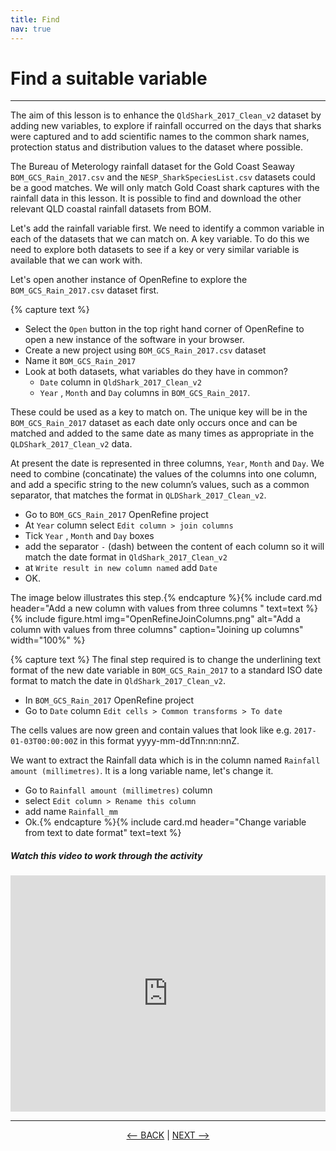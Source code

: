 ```yaml
---
title: Find
nav: true
---
```

# Find a suitable variable

--------

The aim of this lesson is to enhance the  `QldShark_2017_Clean_v2` dataset by adding new variables, to explore if rainfall occurred on the days that sharks were captured and to add scientific names to the common shark names, protection status and distribution values to the dataset where possible. 

The Bureau of Meterology rainfall dataset for the Gold Coast Seaway `BOM_GCS_Rain_2017.csv` and the `NESP_SharkSpeciesList.csv` datasets could be a good matches. We will only match Gold Coast shark captures with the rainfall data in this lesson. It is possible to find and download the other relevant QLD coastal rainfall datasets from BOM.

Let's add the rainfall variable first.  We need to identify a common variable in each of the datasets that we can match on.  A key variable.  To do this we need to explore both datasets to see if a key or very similar variable is available that we can work with. 

Let's open another instance of OpenRefine to explore the  `BOM_GCS_Rain_2017.csv` dataset first.  

{% capture text %}
- Select the `Open` button in the top right hand corner of OpenRefine to open a new instance of the software in your browser.  
- Create a new project using  `BOM_GCS_Rain_2017.csv`  dataset
- Name it  `BOM_GCS_Rain_2017`
- Look at both datasets, what variables do they have in common?
  - `Date`  column in  `QldShark_2017_Clean_v2`
  - `Year` ,  `Month` and  `Day` columns in  `BOM_GCS_Rain_2017`.
 
These could be used as a key to match on. The unique key will be in the `BOM_GCS_Rain_2017` dataset as each date only occurs once and can be matched and added to the same date as many times as appropriate in the `QLDShark_2017_Clean_v2` data.

At present the date is represented in three columns, `Year`, `Month` and `Day`. We need to combine (concatinate) the values of the columns into one column, and add a specific string to the new column’s values, such as a common separator, that matches the format in `QLDShark_2017_Clean_v2`.

- Go to `BOM_GCS_Rain_2017` OpenRefine project
- At  `Year`  column select  `Edit column > join columns`
- Tick  `Year` ,  `Month`  and  `Day`  boxes
- add the separator  `-` (dash) between the content of each column so it will match the date format in `QldShark_2017_Clean_v2`
- at   `Write result in new column named`  add  `Date`
- OK.

The image below illustrates this step.{% endcapture %}{% include card.md header="Add a new column with values from three columns " text=text %}
{% include figure.html img="OpenRefineJoinColumns.png" alt="Add a column with values from three columns" caption="Joining up columns" width="100%" %}

{% capture text %}
The final step required is to change the underlining text format of the new date variable in `BOM_GCS_Rain_2017` to a standard ISO date format to match the date in `QldShark_2017_Clean_v2`.
- In `BOM_GCS_Rain_2017` OpenRefine project
- Go to `Date` column  `Edit cells > Common transforms > To date`

The cells values are now green and contain values that look like e.g. `2017-01-03T00:00:00Z` in this format yyyy-mm-ddTnn:nn:nnZ.

We want to extract the Rainfall data which is in the column named `Rainfall amount (millimetres)`. It is a long variable name, let's change it.
- Go to `Rainfall amount (millimetres)` column
- select `Edit column > Rename this column`
- add name `Rainfall_mm`
- Ok.{% endcapture %}{% include card.md header="Change variable from text to date format" text=text %}

##### Watch this video to work through the activity 
<div style="padding:75% 0 0 0;position:relative;"><iframe src="https://player.vimeo.com/video/782781381?h=33206ddbfc&amp;badge=0&amp;autopause=0&amp;player_id=0&amp;app_id=58479" frameborder="0" allow="autoplay; fullscreen; picture-in-picture" allowfullscreen style="position:absolute;top:0;left:0;width:100%;height:100%;" title="ConcatentateOpenRefine.mp4"></iframe></div><script src="https://player.vimeo.com/api/player.js"></script>

----

<p align="center">
  <a href="https://griffithunilibrary.github.io/advanced-data-wrangle-2/content/2-create.html"><-- BACK</a> |
  <a href="https://griffithunilibrary.github.io/advanced-data-wrangle-2/content/4-key.html">NEXT --></a>
</p>
